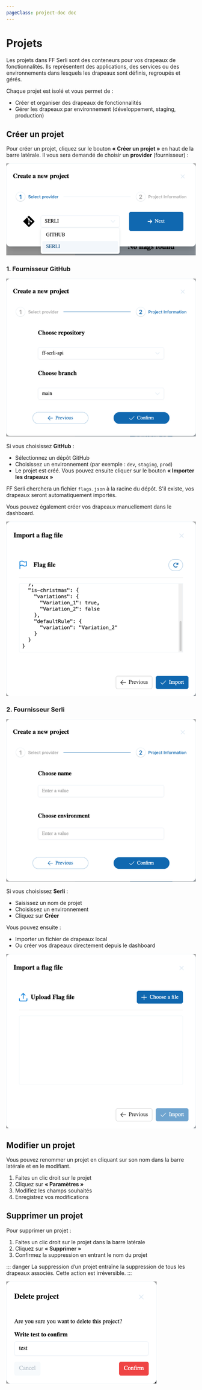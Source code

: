 ```yaml
---
pageClass: project-doc doc
---
```

# Projets

Les projets dans FF Serli sont des conteneurs pour vos drapeaux de fonctionnalités.
Ils représentent des applications, des services ou des environnements dans lesquels les drapeaux sont définis, regroupés et gérés.

Chaque projet est isolé et vous permet de :

- Créer et organiser des drapeaux de fonctionnalités
- Gérer les drapeaux par environnement (développement, staging, production)


## Créer un projet

Pour créer un projet, cliquez sur le bouton **« Créer un projet »** en haut de la barre latérale.
Il vous sera demandé de choisir un **provider** (fournisseur) :

<div class="center">
  <img src="/assets/dashboard/project-choose-provider.png" alt="Organisation" />
</div>

### 1. Fournisseur GitHub

<div class="center">
  <img src="/assets/dashboard/project-provider-github.png" alt="Organisation" />
</div>

Si vous choisissez **GitHub** :

- Sélectionnez un dépôt GitHub
- Choisissez un environnement (par exemple : `dev`, `staging`, `prod`)
- Le projet est créé. Vous pouvez ensuite cliquer sur le bouton **« Importer les drapeaux »**

FF Serli cherchera un fichier `flags.json` à la racine du dépôt.
S'il existe, vos drapeaux seront automatiquement importés.

Vous pouvez également créer vos drapeaux manuellement dans le dashboard.

<div class="center">
  <img src="/assets/dashboard/project-import-flag-github.png" alt="Organisation" />
</div>

### 2. Fournisseur Serli

<div class="center">
  <img src="/assets/dashboard/project-provider-serli.png" alt="Organisation" />
</div>

Si vous choisissez **Serli** :

- Saisissez un nom de projet
- Choisissez un environnement
- Cliquez sur **Créer**

Vous pouvez ensuite :

- Importer un fichier de drapeaux local
- Ou créer vos drapeaux directement depuis le dashboard

<div class="center">
  <img src="/assets/dashboard/project-import-flag-serli.png" alt="Organisation" />
</div>


## Modifier un projet

Vous pouvez renommer un projet en cliquant sur son nom dans la barre latérale et en le modifiant.

1. Faites un clic droit sur le projet
2. Cliquez sur **« Paramètres »**
3. Modifiez les champs souhaités
4. Enregistrez vos modifications


## Supprimer un projet

Pour supprimer un projet :

1. Faites un clic droit sur le projet dans la barre latérale
2. Cliquez sur **« Supprimer »**
3. Confirmez la suppression en entrant le nom du projet

::: danger
La suppression d’un projet entraîne la suppression de tous les drapeaux associés. Cette action est irréversible.
:::

<div class="center">
  <img src="/assets/dashboard/project-delete.png" alt="Organisation" />
</div>
